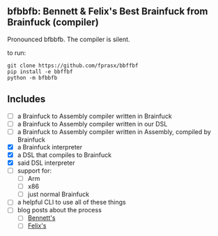 bfbbfb: Bennett & Felix's Best Brainfuck from Brainfuck (compiler)
---

Pronounced bfbbfb. The compiler is silent.

to run:
```
git clone https://github.com/fprasx/bbffbf
pip install -e bbffbf
python -m bfbbfb
```

Includes
---
- [ ] a Brainfuck to Assembly compiler written in Brainfuck
- [ ] a Brainfuck to Assembly compiler written in our DSL
- [ ] a Brainfuck to Assembly compiler written in Assembly, compiled by Brainfuck
- [x] a Brainfuck interpreter
- [x] a DSL that compiles to Brainfuck
- [x] said DSL interpreter
- [ ] support for:
   - [ ] Arm
   - [ ] x86
   - [ ] just normal Brainfuck
- [ ] a helpful CLI to use all of these things
- [ ] blog posts about the process
   - [ ] [Bennett's](https://andorlando.github.io)
   - [ ] [Felix's](https://fprasx.github.io)
